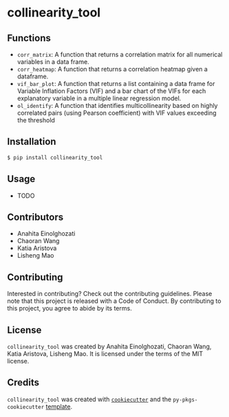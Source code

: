 # collinearity_tool

## Functions 

- `corr_matrix`: A function that returns a correlation matrix for all numerical variables in a data frame.
- `corr_heatmap`: A function that returns a correlation heatmap given a dataframe.
- `vif_bar_plot`: A function that returns a list containing a data frame for Variable Inflation Factors (VIF) and a bar chart of the VIFs for each explanatory variable in a multiple linear regression model.
- `ol_identify`: A function that identifies multicollinearity based on highly correlated pairs (using Pearson coefficient) with VIF values exceeding the threshold

## Installation

```bash
$ pip install collinearity_tool
```

## Usage

- TODO

## Contributors
- Anahita Einolghozati
- Chaoran Wang
- Katia Aristova
- Lisheng Mao

## Contributing

Interested in contributing? Check out the contributing guidelines. Please note that this project is released with a Code of Conduct. By contributing to this project, you agree to abide by its terms.

## License

`collinearity_tool` was created by Anahita Einolghozati, Chaoran Wang, Katia Aristova, Lisheng Mao. It is licensed under the terms of the MIT license.

## Credits

`collinearity_tool` was created with [`cookiecutter`](https://cookiecutter.readthedocs.io/en/latest/) and the `py-pkgs-cookiecutter` [template](https://github.com/py-pkgs/py-pkgs-cookiecutter).
